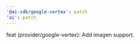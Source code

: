 ```yaml
---
'@ai-sdk/google-vertex': patch
'ai': patch
---
```


feat (provider/google-vertex): Add imagen support.
